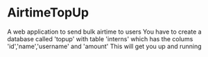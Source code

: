 # AirtimeTopUp
A web application to send bulk airtime to users
You have to create a database called 'topup' with table 'interns' which has the colums 'id','name','username' and 'amount'
This will get you up and running
